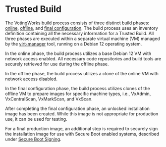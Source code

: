 # Trusted Build

The VotingWorks build process consists of three distinct build phases: [online](online-phase.md), [offline](offline-phase.md), and [final configuration](final-configuration/). The build process uses an inventory definition containing all the necessary information for a Trusted Build. All three phases are executed within a separate virtual machine (VM) managed by the [virt-manager](https://virt-manager.org/) tool, running on a Debian 12 operating system.

In the online phase, the build process utilizes a base Debian 12 VM with network access enabled. All necessary code repositories and build tools are securely retrieved for use during the offline phase.

In the offline phase, the build process utilizes a clone of the online VM with network access disabled.&#x20;

In the final configuration phase, the build process utilizes clones of the offline VM to prepare images for specific machine types, i.e., VxAdmin, VxCentralScan, VxMarkScan, and VxScan.

After completing the final configuration phase, an unlocked installation image has been created. While this image is not appropriate for production use, it can be used for testing.

For a final production image, an additional step is required to securely sign the installation image for use with Secure Boot enabled systems, described under [Secure Boot Signing](final-configuration/secure-boot-signing.md).
